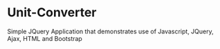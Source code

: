 # Unit-Converter

Simple JQuery Application that demonstrates use of Javascript, JQuery, Ajax, HTML and Bootstrap
